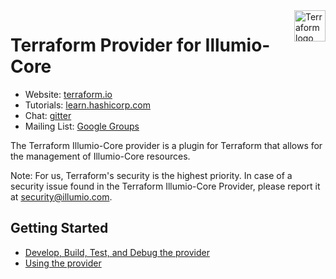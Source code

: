 <a href="https://terraform.io">
    <img src="https://cdn.rawgit.com/hashicorp/terraform-website/master/content/source/assets/images/logo-hashicorp.svg" alt="Terraform logo" title="Terraform" align="right" height="50" />
</a>

# Terraform Provider for Illumio-Core


- Website: [terraform.io](https://terraform.io)
- Tutorials: [learn.hashicorp.com](https://learn.hashicorp.com/terraform?track=getting-started#getting-started)
- Chat: [gitter](https://gitter.im/hashicorp-terraform/Lobby)
- Mailing List: [Google Groups](http://groups.google.com/group/terraform-tool)

The Terraform Illumio-Core provider is a plugin for Terraform that allows for the management of Illumio-Core resources.

Note: For us, Terraform's security is the highest priority. In case of a security issue found in the Terraform Illumio-Core Provider, please report it at security@illumio.com.


## Getting Started

- [Develop, Build, Test, and Debug the provider](./CONTRIBUTING.md)
- [Using the provider](docs/index.md)



